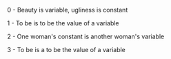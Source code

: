 0 - Beauty is variable, ugliness is constant

1 - To be is to be the value of a variable

2 - One woman's constant is another woman's variable

3 - To be is a to be the value of a variable
